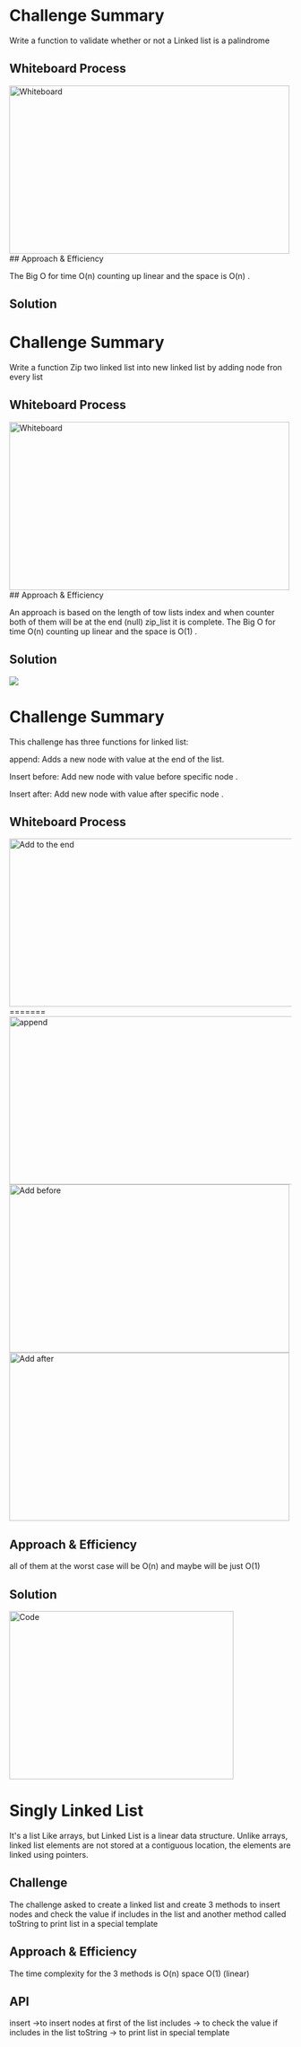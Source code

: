 # Challenge Summary
Write a function to validate whether or not a Linked list is a palindrome 
## Whiteboard Process

<img alt="Whiteboard" height="300" src="/assets/pi.jpg" width="500"/>
## Approach & Efficiency

  The Big O for time O(n) counting up linear and the space is O(n) .

## Solution





# Challenge Summary
Write a function Zip two linked list into new linked list by adding node fron every list 
## Whiteboard Process

<img alt="Whiteboard" height="300" src="/assets/zip_list.jpg" width="500"/>
## Approach & Efficiency

An approach is based on the length of tow lists index and when counter both of them will be at the end (null) zip_list it is complete.  The Big O for time O(n) counting up linear and the space is O(1) .

## Solution

![](/assets/zip_sol.jpg)




# Challenge Summary
This challenge has three functions for linked list:

append: Adds a new node with value at the end of the list.

Insert before: Add new node with value before specific node .

Insert after: Add new node with value after specific node .

## Whiteboard Process

<img alt="Add to the end" height="300" src="/assets/append.jpg" width="600"/>
=======
<img alt="append" height="300" src="/assets/append.jpg" width="600"/>


<img alt="Add before" height="300" src="/assets/add_before.jpg" width="500"/>

<img alt="Add after" height="300" src="/assets/add_after.jpg" width="500"/>

## Approach & Efficiency

all of them at the worst case will be O(n)
and maybe will be just O(1)

## Solution

<img alt="Code" height="300" src="/assets/123.jpg" width="400"/>







# Singly Linked List
It's a list Like arrays, but Linked List is a linear data structure. Unlike arrays,
linked list elements are not stored at a contiguous location,
the elements are linked using pointers.
## Challenge
The challenge asked to create a linked list and create 3 methods to insert nodes and check the value if includes in the list and another method called toString to print list in a special template
## Approach & Efficiency
The time complexity for the 3 methods is O(n) space O(1)     (linear)

## API
<!-- Description of each method publicly available to your Linked List -->
insert ->to insert nodes at first of the list
includes -> to check the value if includes in the list 
toString -> to print list in special template

